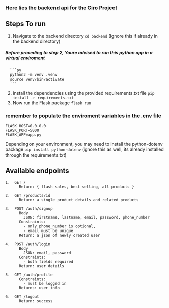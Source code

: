 ### Here lies the backend api for the Giro Project


## Steps  To run
1. Navigate to the backend directory
```cd backend``` (Ignore this if already in the backend directory)

##### Before proceding to step 2, Youre advised to run this python app in a virtual enviroment
      ```py
      python3 -m venv .venv
      source venv/bin/activate
      ```

2. install the dependencies using the provided requirements.txt file
```pip install -r requirements.txt```
3. Now run the Flask package
```flask run```

### remember to populate the enviroment variables in the .env file
```
FLASK_HOST=0.0.0.0
FLASK_PORT=5000
FLASK_APP=app.py
```
Depending on your environment, you may need to install the python-dotenv package
```pip install python-dotenv``` (ignore this as well, its already installed through the requirements.txt)



## Available endpoints

```
1.  GET /
      Return: { flash sales, best selling, all products }

2.  GET /products/id
      Return: a single product details and related products

3.  POST /auth/signup
      Body
        JSON: firstname, lastname, email, password, phone_number
      Constraints:
        - only phone_number is optional,
        - email must be unique
      Return: a json of newly created user

4.  POST /auth/login
      Body
        JSON: email, password
      Constraints:
        - both fields required
      Return: user details

5.  GET /auth/profile
      Constraints:
        - must be logged in
      Returns: user info

6.  GET /logout
      Return: success
```
